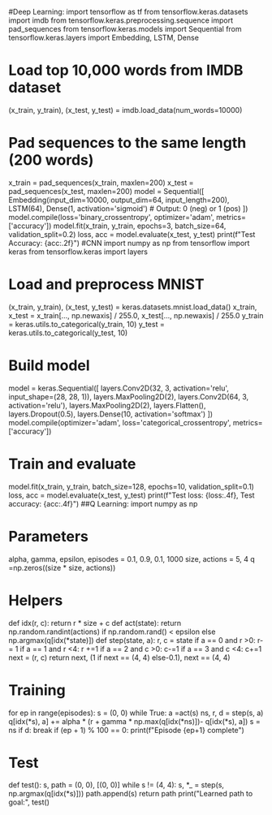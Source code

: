 #Deep Learning:
 import tensorflow as tf
 from tensorflow.keras.datasets import imdb
 from tensorflow.keras.preprocessing.sequence import pad_sequences
 from tensorflow.keras.models import Sequential
 from tensorflow.keras.layers import Embedding, LSTM, Dense
 # Load top 10,000 words from IMDB dataset
 (x_train, y_train), (x_test, y_test) = imdb.load_data(num_words=10000)
 # Pad sequences to the same length (200 words)
 x_train = pad_sequences(x_train, maxlen=200)
 x_test = pad_sequences(x_test, maxlen=200)
 model = Sequential([
 Embedding(input_dim=10000, output_dim=64, input_length=200),
 LSTM(64),
 Dense(1, activation='sigmoid') # Output: 0 (neg) or 1 (pos)
 ])
 model.compile(loss='binary_crossentropy', optimizer='adam',
 metrics=['accuracy'])
 model.fit(x_train, y_train, epochs=3, batch_size=64, validation_split=0.2)
 loss, acc = model.evaluate(x_test, y_test)
 print(f"Test Accuracy: {acc:.2f}")
 #CNN
 import numpy as np
 from tensorflow import keras
 from tensorflow.keras import layers
 # Load and preprocess MNIST
 (x_train, y_train), (x_test, y_test) = keras.datasets.mnist.load_data()
 x_train, x_test = x_train[..., np.newaxis] / 255.0, x_test[..., np.newaxis] / 255.0
 y_train = keras.utils.to_categorical(y_train, 10)
 y_test = keras.utils.to_categorical(y_test, 10)
 # Build model
 model = keras.Sequential([
 layers.Conv2D(32, 3, activation='relu', input_shape=(28, 28, 1)),
 layers.MaxPooling2D(2),
 layers.Conv2D(64, 3, activation='relu'),
 layers.MaxPooling2D(2),
layers.Flatten(),
 layers.Dropout(0.5),
 layers.Dense(10, activation='softmax')
 ])
 model.compile(optimizer='adam', loss='categorical_crossentropy',
 metrics=['accuracy'])
 # Train and evaluate
 model.fit(x_train, y_train, batch_size=128, epochs=10, validation_split=0.1)
 loss, acc = model.evaluate(x_test, y_test)
 print(f"Test loss: {loss:.4f}, Test accuracy: {acc:.4f}")
 ##Q Learning:
 import numpy as np
 # Parameters
 alpha, gamma, epsilon, episodes = 0.1, 0.9, 0.1, 1000
 size, actions = 5, 4
 q =np.zeros((size * size, actions))
 # Helpers
 def idx(r, c): return r * size + c
 def act(state):
 return np.random.randint(actions) if np.random.rand() < epsilon else
 np.argmax(q[idx(*state)])
 def step(state, a):
 r, c = state
 if a == 0 and r >0: r-= 1
 if a == 1 and r <4: r +=1
 if a == 2 and c >0: c-=1
 if a == 3 and c <4: c+=1
 next = (r, c)
 return next, (1 if next == (4, 4) else-0.1), next == (4, 4)
 # Training
 for ep in range(episodes):
s = (0, 0)
 while True:
 a =act(s)
 ns, r, d = step(s, a)
 q[idx(*s), a] += alpha * (r + gamma * np.max(q[idx(*ns)])- q[idx(*s), a])
 s = ns
 if d: break
 if (ep + 1) % 100 == 0: print(f"Episode {ep+1} complete")
 # Test
 def test():
 s, path = (0, 0), [(0, 0)]
 while s != (4, 4):
 s, *_ = step(s, np.argmax(q[idx(*s)]))
 path.append(s)
 return path
 print("Learned path to goal:", test()
